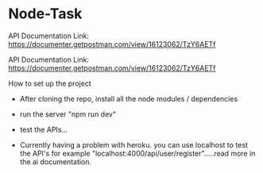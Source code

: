 # Node-Task


API Documentation Link: https://documenter.getpostman.com/view/16123062/TzY6AETf


API Documentation Link: https://documenter.getpostman.com/view/16123062/TzY6AETf

How to set up the project

- After cloning the repo, install all the node modules / dependencies

- run the server "npm run dev"

- test the APIs...

- Currently having a problem with heroku. you can use localhost to test the API's for example "localhost:4000/api/user/register".....read more in the ai documentation.

